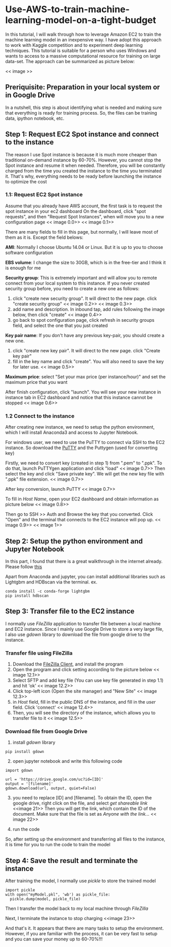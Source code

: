# Use-AWS-to-train-machine-learning-model-on-a-tight-budget

In this tutorial, I will walk through how to leverage Amazon EC2 to train the machine learning model in an inexpensive way. I have adopt this approach to work with Kaggle competition and to experiment deep learning techniques. This tutorial is suitable for a person who uses Windows and wants to access to a massive computational resource for training on large data-set. The approach can be summarized as picture below:

<< image >>

## Preriquisite: Preparation in your local system or in Google Drive
In a nutshell, this step is about identifying what is needed and making sure that everything is ready for training process. So, the files can be training data, ipython notebook, etc.

## Step 1: Request EC2 Spot instance and connect to the instance 
The reason I use Spot instance is because it is much more cheaper than traditional on-demand instance by 60-70%. However, you cannot stop the Spot instance and resume it when needed. Therefore, you will be constantly charged from the time you created the instance to the time you terminated it. That's why, everything needs to be ready before launching the instance to optimize the cost

### 1.1: Request EC2 Spot instance
Assume that you already have AWS account, the first task is to request the spot instance in your ec2 dashboard
On the dashboard, click "spot requests", and then "Request Spot Instances", when will move you to a new configuration page 
 << image 0.0>>
 << image 0.1>>

There are many fields to fill in this page, but normally, I will leave most of them as it is. Except the field belows:

**AMI**: Normally I choose Ubuntu 14.04 or Linux. But it is up to you to choose software configuration

**EBS volume**: I change the size to 30GB, which is in the free-tier and I think it is enough for me

**Security group**: This is extremely important and will allow you to remote connect from your local system to this instance. If you never created security group before, you need to create a new one as follows:
1. click "create new security group". It will direct to the new page. click "create security group" 
<< image 0.2>>
<< image 0.3>>
2. add name and description. In inbound tap, add rules following the image below, then click "create"
<< image 0.4>>
3. go back to spot configuration page, click refresh in security groups field, and select the one that you just created

**Key pair name**: If you don't have any previous key-pair, you should create a new one. 
1. click "create new key pair". It will direct to the new page. click "Create key pair"
2. fill in the key name and click "create". You will also need to save the key for later use.
<< image 0.5>>

**Maximum price**: select "Set your max price (per instance/hour)" and set the maximum price that you want

After finish configuration, click "launch". You will see your new instance in instance tab in EC2 dashboard and notice that this instance cannot be stopped
<< image 0.6>>

### 1.2 Connect to the instance
After creating new instance, we need to setup the python environment, which I will install Anaconda3 and access to Jupyter Notebook.

For windows user, we need to use the PuTTY to connect via SSH to the EC2 instance. So download the [PuTTY](https://www.chiark.greenend.org.uk/~sgtatham/putty/latest.html) and the Puttygen (used for converting key)

Firstly, we need to convert key (created in step 1) from ".pem" to ".ppk". To do that, launch PuTTYgen application and click "load"
<< image 0.7>> 
Then select the key and click "Save private key". We will get the new key file with ".ppk" file extension.
<< image 0.7>>

After key conversion, launch PuTTY
<< image 0.7>>

To fill in *Host Name*, open your EC2 dashboard and obtain information as picture below
<< image 0.8>>

Then go to SSH >> Auth and Browse the key that you converted. Click "Open" and the terminal that connects to the EC2 instance will pop up.
<< image 0.9>>
<< image 1>>

## Step 2: Setup the python environment and Jupyter Notebook

In this part, I found that there is a great walkthrough in the internet already. Please follow [this](https://medium.com/@alexjsanchez/python-3-notebooks-on-aws-ec2-in-15-mostly-easy-steps-2ec5e662c6c6)

Apart from Anaconda and jupyter, you can install additional libraries such as Lightgbm and HDBscan via the terminal. 
ex.
```
conda install -c conda-forge lightgbm 
pip install hdbscan
```

## Step 3: Transfer file to the EC2 instance 
I normally use *FileZilla* application to transfer file between a local machine and EC2 instance. Since I mainly use Google Drive to store a very large file, I also use *gdown* library to download the file from google drive to the instance.  

### Transfer file using FileZilla
1. Download the [FileZilla Client](https://filezilla-project.org/), and install the program 
2. Open the program and click setting according to the picture below
<< image 12.1>>
3. Select SFTP and add key file (You can use key file generated in step 1.1) and hit 'ok'
<< image 12.2>>
4. Click top-left icon (Open the site manager) and "New Site"
<< image 12.3>>
5. in *Host* field, fill in the public DNS of the instance, and fill in the *user* field. Click 'connect'
<< image 12.4>>
6. Then, you will see the directory of the instance, which allows you to transfer file to it
<< image 12.5>>

### Download file from Google Drive
1. install *gdown* library
```
pip install gdown
```
2. open jupyter notebook and write this following code
```
import gdown

url = 'https://drive.google.com/uc?id=[ID]'
output = '[filename]'
gdown.download(url, output, quiet=False)
```

3. you need to replace [ID] and [filename]. To obtain the ID, open the google drive, right click on the file, and select *get shareable link* 
<<image 21>>
Then you will get the link, which contain the ID of the document. Make sure that the file is set as *Anyone with the link...*
<< image 22>>

4. run the code

So, after setting up the environment and transferring all files to the instance, it is time for you to run the code to train the model

## Step 4: Save the result and terminate the instance
After training the model, I normally use *pickle* to store the trained model
```
import pickle
with open("myModel.pkl", 'wb') as pickle_file:
  pickle.dump(model, pickle_file)
```
Then I transfer the model back to my local machine through *FileZilla*

Next, I terminate the instance to stop charging
<<image 23>> 

And that's it. It appears that there are many tasks to setup the environment. However, if you are familiar with the process, it can be very fast to setup and you can save your money up to 60-70%!!!

